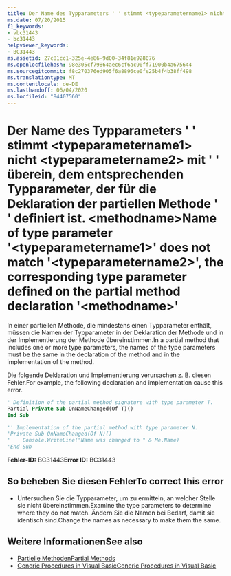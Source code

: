 ```yaml
---
title: Der Name des Typparameters ' ' stimmt <typeparametername1> nicht <typeparametername2> mit ' ' überein, dem entsprechenden Typparameter, der für die Deklaration der partiellen Methode ' ' definiert ist. <methodname>
ms.date: 07/20/2015
f1_keywords:
- vbc31443
- bc31443
helpviewer_keywords:
- BC31443
ms.assetid: 27c81cc1-325e-4e86-9d00-34f81e928076
ms.openlocfilehash: 98e305cf79864aec6cf6ac90ff71900b4a675644
ms.sourcegitcommit: f8c270376ed905f6a8896ce0fe25b4f4b38ff498
ms.translationtype: MT
ms.contentlocale: de-DE
ms.lasthandoff: 06/04/2020
ms.locfileid: "84407560"
---
```

# <a name="name-of-type-parameter-typeparametername1-does-not-match-typeparametername2-the-corresponding-type-parameter-defined-on-the-partial-method-declaration-methodname"></a><span data-ttu-id="bdc0a-102">Der Name des Typparameters ' ' stimmt \<typeparametername1> nicht \<typeparametername2> mit ' ' überein, dem entsprechenden Typparameter, der für die Deklaration der partiellen Methode ' ' definiert ist. \<methodname></span><span class="sxs-lookup"><span data-stu-id="bdc0a-102">Name of type parameter '\<typeparametername1>' does not match '\<typeparametername2>', the corresponding type parameter defined on the partial method declaration '\<methodname>'</span></span>
<span data-ttu-id="bdc0a-103">In einer partiellen Methode, die mindestens einen Typparameter enthält, müssen die Namen der Typparameter in der Deklaration der Methode und in der Implementierung der Methode übereinstimmen.</span><span class="sxs-lookup"><span data-stu-id="bdc0a-103">In a partial method that includes one or more type parameters, the names of the type parameters must be the same in the declaration of the method and in the implementation of the method.</span></span>  
  
 <span data-ttu-id="bdc0a-104">Die folgende Deklaration und Implementierung verursachen z. B. diesen Fehler.</span><span class="sxs-lookup"><span data-stu-id="bdc0a-104">For example, the following declaration and implementation cause this error.</span></span>  
  
```vb  
' Definition of the partial method signature with type parameter T.  
Partial Private Sub OnNameChanged(Of T)()  
End Sub  
```  
  
```vb  
'' Implementation of the partial method with type parameter N.  
'Private Sub OnNameChanged(Of N)()  
'    Console.WriteLine("Name was changed to " & Me.Name)  
'End Sub  
```  
  
 <span data-ttu-id="bdc0a-105">**Fehler-ID:** BC31443</span><span class="sxs-lookup"><span data-stu-id="bdc0a-105">**Error ID:** BC31443</span></span>  
  
## <a name="to-correct-this-error"></a><span data-ttu-id="bdc0a-106">So beheben Sie diesen Fehler</span><span class="sxs-lookup"><span data-stu-id="bdc0a-106">To correct this error</span></span>  
  
- <span data-ttu-id="bdc0a-107">Untersuchen Sie die Typparameter, um zu ermitteln, an welcher Stelle sie nicht übereinstimmen.</span><span class="sxs-lookup"><span data-stu-id="bdc0a-107">Examine the type parameters to determine where they do not match.</span></span> <span data-ttu-id="bdc0a-108">Ändern Sie die Namen bei Bedarf, damit sie identisch sind.</span><span class="sxs-lookup"><span data-stu-id="bdc0a-108">Change the names as necessary to make them the same.</span></span>  
  
## <a name="see-also"></a><span data-ttu-id="bdc0a-109">Weitere Informationen</span><span class="sxs-lookup"><span data-stu-id="bdc0a-109">See also</span></span>

- [<span data-ttu-id="bdc0a-110">Partielle Methoden</span><span class="sxs-lookup"><span data-stu-id="bdc0a-110">Partial Methods</span></span>](../programming-guide/language-features/procedures/partial-methods.md)
- [<span data-ttu-id="bdc0a-111">Generic Procedures in Visual Basic</span><span class="sxs-lookup"><span data-stu-id="bdc0a-111">Generic Procedures in Visual Basic</span></span>](../programming-guide/language-features/data-types/generic-procedures.md)
